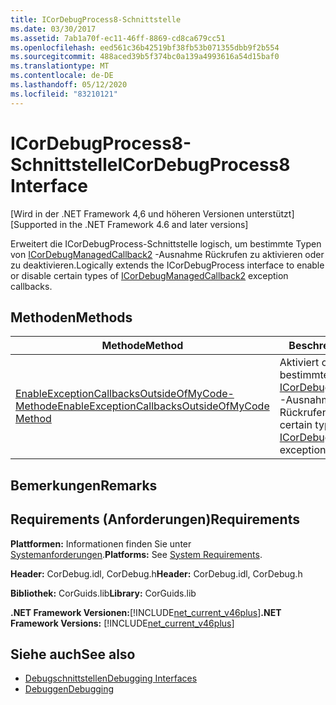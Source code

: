 ```yaml
---
title: ICorDebugProcess8-Schnittstelle
ms.date: 03/30/2017
ms.assetid: 7ab1a70f-ec11-46ff-8869-cd8ca679cc51
ms.openlocfilehash: eed561c36b42519bf38fb53b071355dbb9f2b554
ms.sourcegitcommit: 488aced39b5f374bc0a139a4993616a54d15baf0
ms.translationtype: MT
ms.contentlocale: de-DE
ms.lasthandoff: 05/12/2020
ms.locfileid: "83210121"
---
```

# <a name="icordebugprocess8-interface"></a><span data-ttu-id="d6405-102">ICorDebugProcess8-Schnittstelle</span><span class="sxs-lookup"><span data-stu-id="d6405-102">ICorDebugProcess8 Interface</span></span>
<span data-ttu-id="d6405-103">[Wird in der .NET Framework 4,6 und höheren Versionen unterstützt]</span><span class="sxs-lookup"><span data-stu-id="d6405-103">[Supported in the .NET Framework 4.6 and later versions]</span></span>  
  
 <span data-ttu-id="d6405-104">Erweitert die ICorDebugProcess-Schnittstelle logisch, um bestimmte Typen von [ICorDebugManagedCallback2](icordebugmanagedcallback2-interface.md) -Ausnahme Rückrufen zu aktivieren oder zu deaktivieren.</span><span class="sxs-lookup"><span data-stu-id="d6405-104">Logically extends the ICorDebugProcess interface to enable or disable certain types of [ICorDebugManagedCallback2](icordebugmanagedcallback2-interface.md) exception callbacks.</span></span>  
  
## <a name="methods"></a><span data-ttu-id="d6405-105">Methoden</span><span class="sxs-lookup"><span data-stu-id="d6405-105">Methods</span></span>  
  
|<span data-ttu-id="d6405-106">Methode</span><span class="sxs-lookup"><span data-stu-id="d6405-106">Method</span></span>|<span data-ttu-id="d6405-107">Beschreibung</span><span class="sxs-lookup"><span data-stu-id="d6405-107">Description</span></span>|  
|------------|-----------------|  
|[<span data-ttu-id="d6405-108">EnableExceptionCallbacksOutsideOfMyCode-Methode</span><span class="sxs-lookup"><span data-stu-id="d6405-108">EnableExceptionCallbacksOutsideOfMyCode Method</span></span>](icordebugprocess8-enableexceptioncallbacksoutsideofmycode-method.md)|<span data-ttu-id="d6405-109">Aktiviert oder deaktiviert bestimmte Typen von [ICorDebugManagedCallback2](icordebugmanagedcallback2-interface.md) -Ausnahme Rückrufen.</span><span class="sxs-lookup"><span data-stu-id="d6405-109">Enables or disables certain types of [ICorDebugManagedCallback2](icordebugmanagedcallback2-interface.md) exception callbacks.</span></span>|  
  
## <a name="remarks"></a><span data-ttu-id="d6405-110">Bemerkungen</span><span class="sxs-lookup"><span data-stu-id="d6405-110">Remarks</span></span>  
  
## <a name="requirements"></a><span data-ttu-id="d6405-111">Requirements (Anforderungen)</span><span class="sxs-lookup"><span data-stu-id="d6405-111">Requirements</span></span>  
 <span data-ttu-id="d6405-112">**Plattformen:** Informationen finden Sie unter [Systemanforderungen](../../get-started/system-requirements.md).</span><span class="sxs-lookup"><span data-stu-id="d6405-112">**Platforms:** See [System Requirements](../../get-started/system-requirements.md).</span></span>  
  
 <span data-ttu-id="d6405-113">**Header:** CorDebug.idl, CorDebug.h</span><span class="sxs-lookup"><span data-stu-id="d6405-113">**Header:** CorDebug.idl, CorDebug.h</span></span>  
  
 <span data-ttu-id="d6405-114">**Bibliothek:** CorGuids.lib</span><span class="sxs-lookup"><span data-stu-id="d6405-114">**Library:** CorGuids.lib</span></span>  
  
 <span data-ttu-id="d6405-115">**.NET Framework Versionen:**[!INCLUDE[net_current_v46plus](../../../../includes/net-current-v46plus-md.md)]</span><span class="sxs-lookup"><span data-stu-id="d6405-115">**.NET Framework Versions:** [!INCLUDE[net_current_v46plus](../../../../includes/net-current-v46plus-md.md)]</span></span>  
  
## <a name="see-also"></a><span data-ttu-id="d6405-116">Siehe auch</span><span class="sxs-lookup"><span data-stu-id="d6405-116">See also</span></span>

- [<span data-ttu-id="d6405-117">Debugschnittstellen</span><span class="sxs-lookup"><span data-stu-id="d6405-117">Debugging Interfaces</span></span>](debugging-interfaces.md)
- [<span data-ttu-id="d6405-118">Debuggen</span><span class="sxs-lookup"><span data-stu-id="d6405-118">Debugging</span></span>](index.md)
